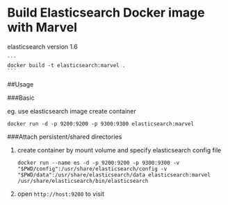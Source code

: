 
Build Elasticsearch Docker image with Marvel
===
  
  elasticsearch version 1.6

	```
  	docker build -t elasticsearch:marvel .
	```

##Usage

###Basic

eg. use elasticsearch image create container

    docker run -d -p 9200:9200 -p 9300:9300 elasticsearch:marvel


###Attach persistent/shared directories

1. create container by mount volume and specify elasticsearch config file

    ```
    docker run --name es -d -p 9200:9200 -p 9300:9300 -v "$PWD/config":/usr/share/elasticsearch/config -v "$PWD/data":/usr/share/elasticsearch/data elasticsearch:marvel /usr/share/elasticsearch/bin/elasticsearch
    ```
2. open `http://host:9200` to visit
